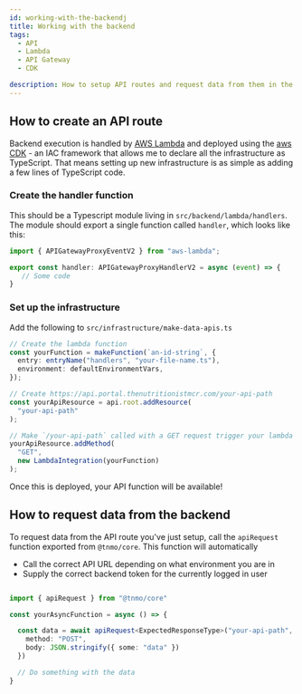 ```yaml
---
id: working-with-the-backendj
title: Working with the backend
tags:
  - API
  - Lambda
  - API Gateway
  - CDK

description: How to setup API routes and request data from them in the frontend
---
```


## How to create an API route

Backend execution is handled by [AWS Lambda](https://aws.amazon.com/lambda/) and deployed using the [aws CDK](https://aws.amazon.com/cdk/) - an IAC framework that allows me to declare all the infrastructure as TypeScript. That means setting up new infrastructure is as simple as adding a few lines of TypeScript code.

### Create the handler function

This should be a Typescript module living in `src/backend/lambda/handlers`. The module should export a single function called `handler`, which looks like this:

```TypeScript
import { APIGatewayProxyEventV2 } from "aws-lambda";

export const handler: APIGatewayProxyHandlerV2 = async (event) => {
   // Some code
}
```

### Set up the infrastructure

Add the following to `src/infrastructure/make-data-apis.ts`

```TypeScript
// Create the lambda function
const yourFunction = makeFunction(`an-id-string`, {
  entry: entryName("handlers", "your-file-name.ts"),
  environment: defaultEnvironmentVars,
});

// Create https://api.portal.thenutritionistmcr.com/your-api-path
const yourApiResource = api.root.addResource(
  "your-api-path"
);

// Make `/your-api-path` called with a GET request trigger your lambda function
yourApiResource.addMethod(
  "GET",
  new LambdaIntegration(yourFunction)
);
```

Once this is deployed, your API function will be available!

## How to request data from the backend

To request data from the API route you've just setup, call the `apiRequest` function exported from `@tnmo/core`. This function will automatically

- Call the correct API URL depending on what environment you are in
- Supply the correct backend token for the currently logged in user

```TypeScript

import { apiRequest } from "@tnmo/core"

const yourAsyncFunction = async () => {

  const data = await apiRequest<ExpectedResponseType>("your-api-path", {
    method: "POST",
    body: JSON.stringify({ some: "data" })
  })

  // Do something with the data
}

```
